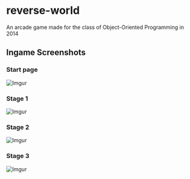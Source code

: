 # reverse-world
An arcade game made for the class of Object-Oriented Programming in 2014

## Ingame Screenshots
### Start page
![Imgur](https://i.imgur.com/iPYkE55.png)

### Stage 1
![Imgur](https://i.imgur.com/XcECtiW.png)

### Stage 2
![Imgur](https://i.imgur.com/wfoJtTE.png)

### Stage 3
![Imgur](https://i.imgur.com/SOtziKk.png)
